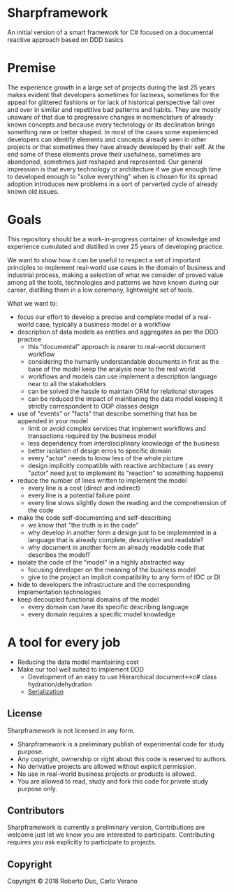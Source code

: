 # Sharpframework
An initial version of a smart framework for C# focused on a documental reactive approach based on DDD basics

# Premise
The experience growth in a large set of projects during the last 25 years makes evident that developers sometimes for laziness, sometimes for the appeal for glittered fashions or for  lack of historical perspective 
fall over and over in similar and repetitive bad patterns and habits.
They are mostly  unaware of that due to progressive changes in nomenclature of already known concepts and because every technology or its declination brings something new or better shaped. 
In most of the cases some experienced developers can identify elements and concepts already seen in other projects or that sometimes they have already developed by their self.
At the end some of these elements prove their usefulness, sometimes are abandoned, sometimes just reshaped and represented.
Our general impression is that every technology or architecture if we give enough time to developed enough to "solve everything" when is  chosen for its spread adoption introduces new problems in a sort of perverted cycle of already known old issues. 

# Goals

This repository should be a work-in-progress container of knowledge and experience cumulated and distilled in over 25 years of developing practice.

We want to show how it can be useful to respect a set of important principles to implement real-world use cases in the domain
of business and industrial process, making a selection of what we consider of proved value among all the tools, technologies and patterns we have known during our career, distilling them in a low ceremony, lightweight set of tools.

What we want to:
- focus our effort to develop a precise and complete model of a real-world case, typically a business model or a workflow
- description of data models as entities and aggregates as per the DDD practice
  - this "documental" approach is nearer to real-world document workflow
  - considering the humanly understandable documents in first as the base of the model keep the analysis near to the real world
  - workflows and models can use implement a description language near to all the stakeholders
  - can be solved the hassle to maintain ORM for relational storages
  - can be reduced the impact of maintianing the data model keeping it strictly correspondent to OOP classes design
- use of "events" or "facts" that describe something that has be appended in your model
  - limit or avoid complex services that implement workflows and transactions required by the business model 
  - less dependency from interdisciplinary knowledge of the business 
  - better isolation of design erros to specific domain
  - every "actor" needs to know less of the whole picture
  - design implicitly compatible  with reactive architecture ( as every "actor" need just to implement its "reaction" to something happens)
- reduce the number of lines written to implement the model
  - every line is a cost (direct and indirect)
  - every line is a potential failure point 
  - every line slows slightly down the reading and the comprehension of the code
- make the code self-documenting and self-describing 
  - we know that "the truth is in the code"
  - why develop in another form a design just to be implemented in a language that is already complete, descriptive and readable?
  - why document in another form an already readable code that describes the model?
- isolate the code of the "model"  in a highly abstracted way
  - focusing developer on the meaning of the business model
  - give to the project an implicit compatibility to any form of IOC or DI
- hide to developers the infrastructure and the corresponding implementation technologies
- keep decoupled functional domains of the model 
  - every domain can have its specific describing language
  - every domain requires a specific model knowledge


# A tool for every job
    
  - Reducing the data model maintaining cost
  - Make our tool well suited to implement DDD
    - Development of an easy to use Hierarchical document<->c# class hydration/dehydration
    - [Serialization](src/Serialization.md)

## License
Sharpframework is not licensed in any form.
- Sharpframework is a preliminary publish of experimental code for study purpose.
- Any copyright, ownership or right about this code is reserved to authors.
- No derivative projects are allowed without explicit permission.
- No use in real-world business projects or products is allowed.
- You are allowed to read, study and fork this code for private study purpose only.  

## Contributors
Sharpframework is currently a preliminary version, Contributions are welcome just let we know you are interested to participate.
Contributing requires you ask explicitly to participate to projects.

## Copyright
Copyright © 2018 Roberto Duc, Carlo Verano
